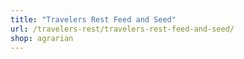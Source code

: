 ```yaml
---
title: "Travelers Rest Feed and Seed"
url: /travelers-rest/travelers-rest-feed-and-seed/
shop: agrarian
---
```

